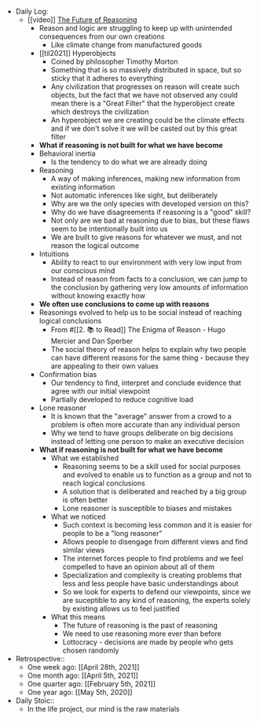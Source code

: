- Daily Log:
    - [[video]] [The Future of Reasoning](https://www.youtube.com/watch?v=_ArVh3Cj9rw)
        - Reason and logic are struggling to keep up with unintended consequences from our own creations
            - Like climate change from manufactured goods
        - [[til2021]] Hyperobjects
            - Coined by philosopher Timothy Morton
            - Something that is so massively distributed in space, but so sticky that it adheres to everything
            - Any civilization that progresses on reason will create such objects, but the fact that we have not observed any could mean there is a "Great Filter" that the hyperobject create which destroys the civilization
            - An hyperobject we are creating could be the climate effects and if we don't solve it we will be casted out by this great filter
        - **What if reasoning is not built for what we have become**
        - Behavioral inertia
            - Is the tendency to do what we are already doing
        - Reasoning
            - A way of making inferences, making new information from existing information
            - Not automatic inferences like sight, but deliberately
            - Why are we the only species with developed version on this?
            - Why do we have disagreements if reasoning is a "good" skill?
            - Not only are we bad at reasoning due to bias, but these flaws seem to be intentionally built into us
            -  We are built to give reasons for whatever we must, and not reason the logical outcome
        - Intuitions
            - Ability to react to our environment with very low input from our conscious mind
            - Instead of reason from facts to a conclusion, we can jump to the conclusion by gathering very low amounts of information without knowing exactly how
        - **We often use conclusions to come up with reasons**
        - Reasonings evolved to help us to be social instead of reaching logical conclusions
            - From #[[2. 📚 to Read]] The Enigma of Reason - Hugo Mercier and Dan Sperber
            - The social theory of reason helps to explain why two people can have different reasons for the same thing - because they are appealing to their own values
        - Confirmation bias
            - Our tendency to find, interpret and conclude evidence that agree with our initial viewpoint
            - Partially developed to reduce cognitive load
        - Lone reasoner
            - It is known that the "average" answer from a crowd to a problem is often more accurate than any individual person
            - Why we tend to have groups deliberate on big decisions instead of letting one person to make an executive decision
        - **What if reasoning is not built for what we have become**
            - What we established
                - Reasoning seems to be a skill used for social purposes and evolved to enable us to function as a group and not to reach logical conclusions
                - A solution that is deliberated and reached by a big group is often better
                - Lone reasoner is susceptible to biases and mistakes
            - What we noticed
                - Such context is becoming less common and it is easier for people to be a "long reasoner"
                - Allows people to disengage from different views and find similar views
                - The internet forces people to find problems and we feel compelled to have an opinion about all of them
                - Specialization and complexity is creating problems that less and less people have basic understandings about
                - So we look for experts to defend our viewpoints, since we are suceptible to any kind of reasoning, the experts solely by existing allows us to feel justified
            - What this means
                - The future of reasoning is the past of reasoning
                - We need to use reasoning more ever than before
                - Lottocracy - decisions are made by people who gets chosen randomly
- Retrospective::
    - One week ago: [[April 28th, 2021]]
    - One month ago: [[April 5th, 2021]]
    - One quarter ago: [[February 5th, 2021]]
    - One year ago: [[May 5th, 2020]]
- Daily Stoic::
    - In the life project, our mind is the raw materials
